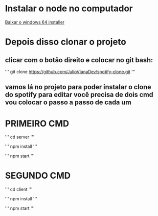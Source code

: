 # Instalar o node no computador

<a href="https://nodejs.org/en/blog/release/v16.16.0/" _blank> Baixar o windows 64 installer</a>

# Depois disso clonar o projeto 

## clicar com o botão direito e colocar no git bash:

''' git clone https://github.com/JulioVianaDev/spotify-clone.git '''

## vamos lá no projeto para poder instalar o clone do spotify para editar você precisa de dois cmd vou colocar o passo a passo de cada um

# PRIMEIRO CMD 

''' cd server '''

''' npm install '''

''' npm start '''

# SEGUNDO CMD 

''' cd client '''

''' npm install '''

''' npm start '''